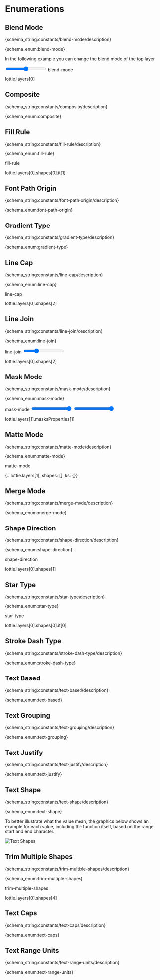 # Enumerations

<h2 id="blend-mode">Blend Mode</h2>

{schema_string:constants/blend-mode/description}

{schema_enum:blend-mode}

In the following example you can change the blend mode of the top layer

<lottie-playground example="blend_mode.json">
    <title>Example</title>
    <form>
        <input title="Opacity" type="range" min="0" value="50" max="100"/>
        <enum title="Blend Mode">blend-mode</enum>
    </form>
    <json>lottie.layers[0]</json>
    <script>
        lottie.layers[0].bm = Number(data["Blend Mode"]);
        lottie.layers[0].ks.o.k = data["Opacity"];
    </script>
</lottie-playground>


<h2 id="composite">Composite</h2>

{schema_string:constants/composite/description}

{schema_enum:composite}


<h2 id="fill-rule">Fill Rule</h2>

{schema_string:constants/fill-rule/description}

{schema_enum:fill-rule}

<lottie-playground example="fill.json">
    <title>Example</title>
    <form>
        <enum title="Fill Rule">fill-rule</enum>
    </form>
    <json>lottie.layers[0].shapes[0].it[1]</json>
    <script>
        var shape = lottie.layers[0].shapes[0].it[1];
        shape.r = Number(data["Fill Rule"]);
    </script>
</lottie-playground>


<h2 id="font-path-origin">Font Path Origin</h2>

{schema_string:constants/font-path-origin/description}

{schema_enum:font-path-origin}


<h2 id="gradient-type">Gradient Type</h2>

{schema_string:constants/gradient-type/description}

{schema_enum:gradient-type}


<h2 id="line-cap">Line Cap</h2>

{schema_string:constants/line-cap/description}

{schema_enum:line-cap}

<lottie-playground example="stroke.json">
    <title>Example</title>
    <form>
        <enum title="Line Cap" value="2">line-cap</enum>
    </form>
    <json>lottie.layers[0].shapes[2]</json>
    <script>
        var shape = lottie.layers[0].shapes[2];
        shape.lc = Number(data["Line Cap"]);
        shape.d = undefined;
    </script>
</lottie-playground>


<h2 id="line-join">Line Join</h2>

{schema_string:constants/line-join/description}

{schema_enum:line-join}

<lottie-playground example="stroke.json">
    <title>Example</title>
    <form>
        <enum title="Line Join" value="2">line-join</enum>
        <input type="range" min="0" max="10" value="3" title="Miter Limit"/>
    </form>
    <json>lottie.layers[0].shapes[2]</json>
    <script>
        var shape = lottie.layers[0].shapes[2];
        shape.lj = Number(data["Line Join"]);
        shape.ml = data["Miter Limit"];
        shape.d = undefined;
        var trim = lottie.layers[0].shapes[1];
        trim.e.k = 100;
    </script>
</lottie-playground>

<h2 id="mask-mode">Mask Mode</h2>

{schema_string:constants/mask-mode/description}

{schema_enum:mask-mode}

<lottie-playground example="mask.json">
    <title>Example</title>
    <form>
        <enum title="Mask Mode" value="a">mask-mode</enum>
        <input type="range" min="0" max="100" value="100" title="Mask1 Opacity"/>
        <input type="range" min="0" max="100" value="100" title="Mask2 Opacity"/>
    </form>
    <json>lottie.layers[1].masksProperties[1]</json>
    <script>
        let mask1 = lottie.layers[1].masksProperties[0];
        let mask2 = lottie.layers[1].masksProperties[1];
        mask1.o.k = Number(data["Mask1 Opacity"]);
        mask2.o.k = Number(data["Mask2 Opacity"]);
        mask2.mode = data["Mask Mode"];
    </script>
</lottie-playground>


<h2 id="matte-mode">Matte Mode</h2>

{schema_string:constants/matte-mode/description}

{schema_enum:matte-mode}

<lottie-playground example="matte.json">
    <title>Example</title>
    <form>
        <enum title="Matte Mode" value="1">matte-mode</enum>
    </form>
    <json>{...lottie.layers[1], shapes: [], ks: {}}</json>
    <script>
        lottie.layers[1].tt = Number(data["Matte Mode"]);
    </script>
</lottie-playground>


<h2 id="merge-mode">Merge Mode</h2>

{schema_string:constants/merge-mode/description}

{schema_enum:merge-mode}


<h2 id="shape-direction">Shape Direction</h2>

{schema_string:constants/shape-direction/description}

{schema_enum:shape-direction}

<lottie-playground example="trim_path.json">
    <form>
        <enum title="Shape Direction">shape-direction</enum>
    </form>
    <json>lottie.layers[0].shapes[1]</json>
    <script>
        for ( let shape of lottie.layers[0].shapes )
            shape.d = Number(data["Shape Direction"]);
    </script>
</lottie-playground>


<h2 id="star-type">Star Type</h2>

{schema_string:constants/star-type/description}

{schema_enum:star-type}

<lottie-playground example="star.json">
    <title>Example</title>
    <form>
        <enum title="Star Type">star-type</enum>
    </form>
    <json>lottie.layers[0].shapes[0].it[0]</json>
    <script>
        var star = lottie.layers[0].shapes[0].it[0];
        star.sy = Number(data["Star Type"]);
        if ( data["Star Type"] == "1" )
        {
            star["ir"] = {"a": 0, "k": 100};
            star["is"] = {"a": 0, "k": 0};
        }
        else
        {
            delete star["ir"];
            delete star["is"];
        }
        lottie.layers[0].shapes[0].it[0] = star;
    </script>
</lottie-playground>


<h2 id="stroke-dash-type">Stroke Dash Type</h2>

{schema_string:constants/stroke-dash-type/description}

{schema_enum:stroke-dash-type}


<h2 id="text-based">Text Based</h2>

{schema_string:constants/text-based/description}

{schema_enum:text-based}



<h2 id="text-grouping">Text Grouping</h2>

{schema_string:constants/text-grouping/description}

{schema_enum:text-grouping}



<h2 id="text-justify">Text Justify</h2>

{schema_string:constants/text-justify/description}

{schema_enum:text-justify}



<h2 id="text-shape">Text Shape</h2>

{schema_string:constants/text-shape/description}

{schema_enum:text-shape}

To better illustrate what the value mean, the graphics below shows an
example for each value, including the function itself, based on the
range start and end character.

![Text Shapes](/lottie-docs/examples/text_shape.png)


<h2 id="trim-multiple-shapes">Trim Multiple Shapes</h2>

{schema_string:constants/trim-multiple-shapes/description}

{schema_enum:trim-multiple-shapes}

<lottie-playground example="trim_path.json">
    <form>
        <enum title="Multiple Shapes">trim-multiple-shapes</enum>
    </form>
    <json>lottie.layers[0].shapes[4]</json>
    <script>
        lottie.layers[0].shapes[4].m = Number(data["Multiple Shapes"]);
    </script>
</lottie-playground>


<h2 id="text-caps">Text Caps</h2>

{schema_string:constants/text-caps/description}

{schema_enum:text-caps}


<h2 id="text-range-units">Text Range Units</h2>

{schema_string:constants/text-range-units/description}

{schema_enum:text-range-units}
